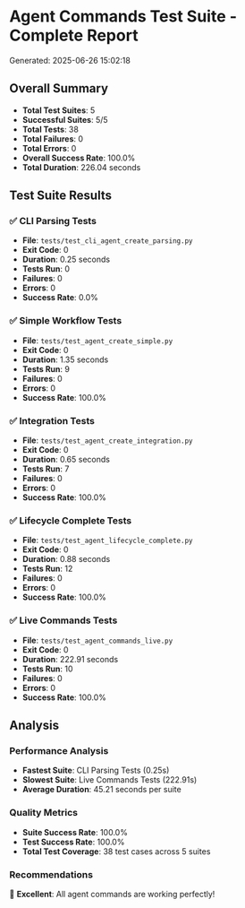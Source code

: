 
# Agent Commands Test Suite - Complete Report
Generated: 2025-06-26 15:02:18

## Overall Summary
- **Total Test Suites**: 5
- **Successful Suites**: 5/5
- **Total Tests**: 38
- **Total Failures**: 0
- **Total Errors**: 0
- **Overall Success Rate**: 100.0%
- **Total Duration**: 226.04 seconds

## Test Suite Results


### ✅ CLI Parsing Tests
- **File**: `tests/test_cli_agent_create_parsing.py`
- **Exit Code**: 0
- **Duration**: 0.25 seconds
- **Tests Run**: 0
- **Failures**: 0
- **Errors**: 0
- **Success Rate**: 0.0%


### ✅ Simple Workflow Tests
- **File**: `tests/test_agent_create_simple.py`
- **Exit Code**: 0
- **Duration**: 1.35 seconds
- **Tests Run**: 9
- **Failures**: 0
- **Errors**: 0
- **Success Rate**: 100.0%


### ✅ Integration Tests
- **File**: `tests/test_agent_create_integration.py`
- **Exit Code**: 0
- **Duration**: 0.65 seconds
- **Tests Run**: 7
- **Failures**: 0
- **Errors**: 0
- **Success Rate**: 100.0%


### ✅ Lifecycle Complete Tests
- **File**: `tests/test_agent_lifecycle_complete.py`
- **Exit Code**: 0
- **Duration**: 0.88 seconds
- **Tests Run**: 12
- **Failures**: 0
- **Errors**: 0
- **Success Rate**: 100.0%


### ✅ Live Commands Tests
- **File**: `tests/test_agent_commands_live.py`
- **Exit Code**: 0
- **Duration**: 222.91 seconds
- **Tests Run**: 10
- **Failures**: 0
- **Errors**: 0
- **Success Rate**: 100.0%


## Analysis

### Performance Analysis
- **Fastest Suite**: CLI Parsing Tests (0.25s)
- **Slowest Suite**: Live Commands Tests (222.91s)
- **Average Duration**: 45.21 seconds per suite

### Quality Metrics
- **Suite Success Rate**: 100.0%
- **Test Success Rate**: 100.0%
- **Total Test Coverage**: 38 test cases across 5 suites

### Recommendations
🎉 **Excellent**: All agent commands are working perfectly!
